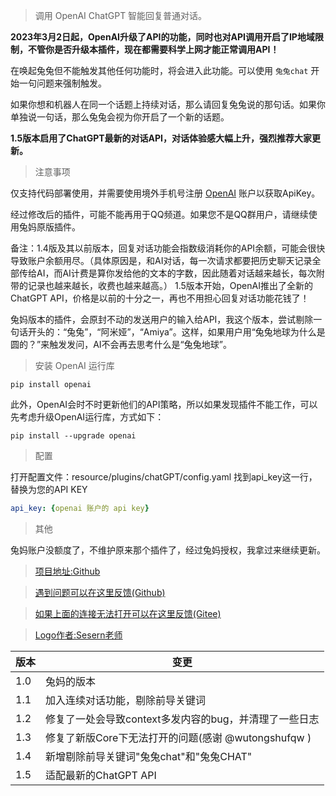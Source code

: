> 调用 OpenAI ChatGPT 智能回复普通对话。

**2023年3月2日起，OpenAI升级了API的功能，同时也对API调用开启了IP地域限制，不管你是否升级本插件，现在都需要科学上网才能正常调用API！**

在唤起兔兔但不能触发其他任何功能时，将会进入此功能。可以使用 `兔兔chat` 开始一句问题来强制触发。

如果你想和机器人在同一个话题上持续对话，那么请回复兔兔说的那句话。如果你单独说一句话，那么兔兔会视为你开启了一个新的话题。

**1.5版本启用了ChatGPT最新的对话API，对话体验感大幅上升，强烈推荐大家更新。**

> 注意事项

仅支持代码部署使用，并需要使用境外手机号注册 [OpenAI](https://beta.openai.com/) 账户以获取ApiKey。

经过修改后的插件，可能不能再用于QQ频道。如果您不是QQ群用户，请继续使用兔妈原版插件。

备注：1.4版及其以前版本，回复对话功能会指数级消耗你的API余额，可能会很快导致账户余额用尽。（具体原因是，和AI对话，每一次请求都要把历史聊天记录全部传给AI，而AI计费是算你发给他的文本的字数，因此随着对话越来越长，每次附带的记录也越来越长，收费也越来越高。）
1.5版本开始，OpenAI推出了全新的ChatGPT API，价格是以前的十分之一，再也不用担心回复对话功能花钱了！

兔妈版本的插件，会原封不动的发送用户的输入给API，我这个版本，尝试剔除一句话开头的：“兔兔”，“阿米娅”，“Amiya”。这样，如果用户用“兔兔地球为什么是圆的？”来触发发问，AI不会再去思考什么是“兔兔地球”。

> 安装 OpenAI 运行库

```
pip install openai
```

此外，OpenAI会时不时更新他们的API策略，所以如果发现插件不能工作，可以先考虑升级OpenAI运行库，方式如下：

```
pip install --upgrade openai
```

> 配置

打开配置文件：resource/plugins/chatGPT/config.yaml
找到api_key这一行，替换为您的API KEY

```yaml
api_key: {openai 账户的 api key}
```

> 其他

兔妈账户没额度了，不维护原来那个插件了，经过兔妈授权，我拿过来继续更新。

> [项目地址:Github](https://github.com/hsyhhssyy/amiyabot-hsyhhssyy-chatgpt/)

> [遇到问题可以在这里反馈(Github)](https://github.com/hsyhhssyy/amiyabot-hsyhhssyy-chatgpt/issues/new/)

> [如果上面的连接无法打开可以在这里反馈(Gitee)](https://gitee.com/hsyhhssyy/amiyabot-plugin-bug-report/issues/new)

> [Logo作者:Sesern老师](https://space.bilibili.com/305550122)

|  版本   | 变更  |
|  ----  | ----  |
| 1.0  | 兔妈的版本 |
| 1.1  | 加入连续对话功能，剔除前导关键词 |
| 1.2  | 修复了一处会导致context多发内容的bug，并清理了一些日志 |
| 1.3  | 修复了新版Core下无法打开的问题(感谢 @wutongshufqw ) |
| 1.4  | 新增剔除前导关键词"兔兔chat"和"兔兔CHAT" |
| 1.5  | 适配最新的ChatGPT API |